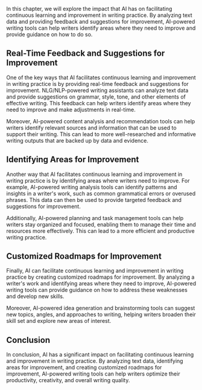 
In this chapter, we will explore the impact that AI has on facilitating continuous learning and improvement in writing practice. By analyzing text data and providing feedback and suggestions for improvement, AI-powered writing tools can help writers identify areas where they need to improve and provide guidance on how to do so.

Real-Time Feedback and Suggestions for Improvement
--------------------------------------------------

One of the key ways that AI facilitates continuous learning and improvement in writing practice is by providing real-time feedback and suggestions for improvement. NLG/NLP-powered writing assistants can analyze text data and provide suggestions on grammar, style, tone, and other elements of effective writing. This feedback can help writers identify areas where they need to improve and make adjustments in real-time.

Moreover, AI-powered content analysis and recommendation tools can help writers identify relevant sources and information that can be used to support their writing. This can lead to more well-researched and informative writing outputs that are backed up by data and evidence.

Identifying Areas for Improvement
---------------------------------

Another way that AI facilitates continuous learning and improvement in writing practice is by identifying areas where writers need to improve. For example, AI-powered writing analysis tools can identify patterns and insights in a writer's work, such as common grammatical errors or overused phrases. This data can then be used to provide targeted feedback and suggestions for improvement.

Additionally, AI-powered planning and task management tools can help writers stay organized and focused, enabling them to manage their time and resources more effectively. This can lead to a more efficient and productive writing practice.

Customized Roadmaps for Improvement
-----------------------------------

Finally, AI can facilitate continuous learning and improvement in writing practice by creating customized roadmaps for improvement. By analyzing a writer's work and identifying areas where they need to improve, AI-powered writing tools can provide guidance on how to address these weaknesses and develop new skills.

Moreover, AI-powered idea generation and brainstorming tools can suggest new topics, angles, and approaches to writing, helping writers broaden their skill set and explore new areas of interest.

Conclusion
----------

In conclusion, AI has a significant impact on facilitating continuous learning and improvement in writing practice. By analyzing text data, identifying areas for improvement, and creating customized roadmaps for improvement, AI-powered writing tools can help writers optimize their productivity, creativity, and overall writing quality.
